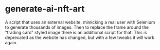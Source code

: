 # generate-ai-nft-art
A script that uses an external website, mimicking a real user with Selenium to generate thousands of images. Then to replace the frame around the "trading card" styled image there is an additional script for that.
This is deprecated as the website has changed, but with a few tweaks it will work again. 
